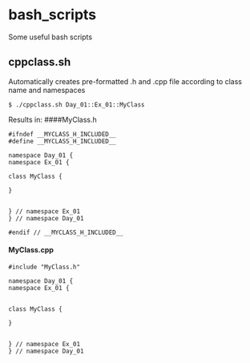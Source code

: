 # bash_scripts
Some useful bash scripts

## cppclass.sh
Automatically creates pre-formatted .h and .cpp file according to class name and namespaces

	$ ./cppclass.sh Day_01::Ex_01::MyClass
	
Results in:
####MyClass.h

	#ifndef __MYCLASS_H_INCLUDED__
	#define __MYCLASS_H_INCLUDED__

	namespace Day_01 {
	namespace Ex_01 {

	class MyClass {

	}


	} // namespace Ex_01
	} // namespace Day_01
	
	#endif // __MYCLASS_H_INCLUDED__
  
#### MyClass.cpp
	#include "MyClass.h"
	
	namespace Day_01 {
	namespace Ex_01 {


	class MyClass {

	}


	} // namespace Ex_01
	} // namespace Day_01
